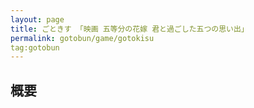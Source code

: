 ```yaml
---
layout: page
title: ごときす 「映画 五等分の花嫁 君と過ごした五つの思い出」
permalink: gotobun/game/gotokisu
tag:gotobun
---
```


## 概要
